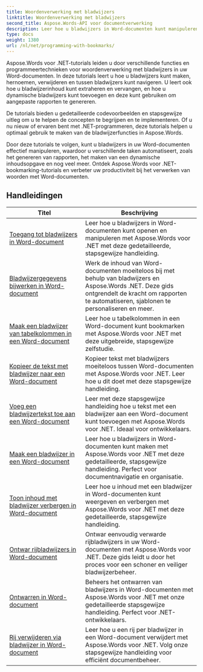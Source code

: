 ```yaml
---
title: Woordenverwerking met bladwijzers
linktitle: Woordenverwerking met bladwijzers
second_title: Aspose.Words-API voor documentverwerking
description: Leer hoe u bladwijzers in Word-documenten kunt manipuleren met Aspose.Words voor .NET. Zelfstudies begeleiden u bij de stappen voor het maken, openen en bewerken van bladwijzers in een Word-document.
type: docs
weight: 1380
url: /nl/net/programming-with-bookmarks/
---
```


Aspose.Words voor .NET-tutorials leiden u door verschillende functies en programmeertechnieken voor woordenverwerking met bladwijzers in uw Word-documenten. In deze tutorials leert u hoe u bladwijzers kunt maken, hernoemen, verwijderen en tussen bladwijzers kunt navigeren. U leert ook hoe u bladwijzerinhoud kunt extraheren en vervangen, en hoe u dynamische bladwijzers kunt toevoegen en deze kunt gebruiken om aangepaste rapporten te genereren.

De tutorials bieden u gedetailleerde codevoorbeelden en stapsgewijze uitleg om u te helpen de concepten te begrijpen en te implementeren. Of u nu nieuw of ervaren bent met .NET-programmeren, deze tutorials helpen u optimaal gebruik te maken van de bladwijzerfuncties in Aspose.Words.

Door deze tutorials te volgen, kunt u bladwijzers in uw Word-documenten effectief manipuleren, waardoor u verschillende taken automatiseert, zoals het genereren van rapporten, het maken van een dynamische inhoudsopgave en nog veel meer. Ontdek Aspose.Words voor .NET-bookmarking-tutorials en verbeter uw productiviteit bij het verwerken van woorden met Word-documenten.

 ## Handleidingen
| Titel | Beschrijving |
| --- | --- |
| [Toegang tot bladwijzers in Word-document](./access-bookmarks/) | Leer hoe u bladwijzers in Word-documenten kunt openen en manipuleren met Aspose.Words voor .NET met deze gedetailleerde, stapsgewijze handleiding. |
| [Bladwijzergegevens bijwerken in Word-document](./update-bookmark-data/) | Werk de inhoud van Word-documenten moeiteloos bij met behulp van bladwijzers en Aspose.Words .NET. Deze gids ontgrendelt de kracht om rapporten te automatiseren, sjablonen te personaliseren en meer. |
| [Maak een bladwijzer van tabelkolommen in een Word-document](./bookmark-table-columns/) | Leer hoe u tabelkolommen in een Word-document kunt bookmarken met Aspose.Words voor .NET met deze uitgebreide, stapsgewijze zelfstudie. |
| [Kopieer de tekst met bladwijzer naar een Word-document](./copy-bookmarked-text/) | Kopieer tekst met bladwijzers moeiteloos tussen Word-documenten met Aspose.Words voor .NET. Leer hoe u dit doet met deze stapsgewijze handleiding. |
| [Voeg een bladwijzertekst toe aan een Word-document](./append-bookmarked-text/) | Leer met deze stapsgewijze handleiding hoe u tekst met een bladwijzer aan een Word-document kunt toevoegen met Aspose.Words voor .NET. Ideaal voor ontwikkelaars. |
| [Maak een bladwijzer in een Word-document](./create-bookmark/) | Leer hoe u bladwijzers in Word-documenten kunt maken met Aspose.Words voor .NET met deze gedetailleerde, stapsgewijze handleiding. Perfect voor documentnavigatie en organisatie. |
| [Toon inhoud met bladwijzer verbergen in Word-document](./show-hide-bookmarked-content/) | Leer hoe u inhoud met een bladwijzer in Word-documenten kunt weergeven en verbergen met Aspose.Words voor .NET met deze gedetailleerde, stapsgewijze handleiding. |
| [Ontwar rijbladwijzers in Word-document](./untangle-row-bookmarks/) | Ontwar eenvoudig verwarde rijbladwijzers in uw Word-documenten met Aspose.Words voor .NET. Deze gids leidt u door het proces voor een schoner en veiliger bladwijzerbeheer. |
| [Ontwarren in Word-document](./untangle/) | Beheers het ontwarren van bladwijzers in Word-documenten met Aspose.Words voor .NET met onze gedetailleerde stapsgewijze handleiding. Perfect voor .NET-ontwikkelaars. |
| [Rij verwijderen via bladwijzer in Word-document](./delete-row-by-bookmark/) | Leer hoe u een rij per bladwijzer in een Word-document verwijdert met Aspose.Words voor .NET. Volg onze stapsgewijze handleiding voor efficiënt documentbeheer. |